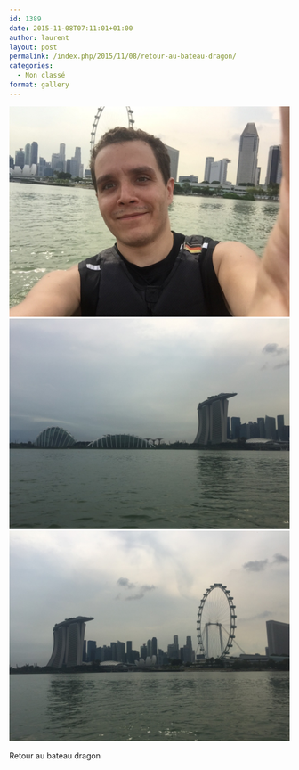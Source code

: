 ```yaml
---
id: 1389
date: 2015-11-08T07:11:01+01:00
author: laurent
layout: post
permalink: /index.php/2015/11/08/retour-au-bateau-dragon/
categories:
  - Non classé
format: gallery
---
```

<img src="/images/2015/11/tumblr_nxhimgsVSw1uuvt0bo1_1280.jpg" />
<img src="/images/2015/11/tumblr_nxhimgsVSw1uuvt0bo2_1280.jpg" />
<img src="/images/2015/11/tumblr_nxhimgsVSw1uuvt0bo3_1280.jpg" />

Retour au bateau dragon